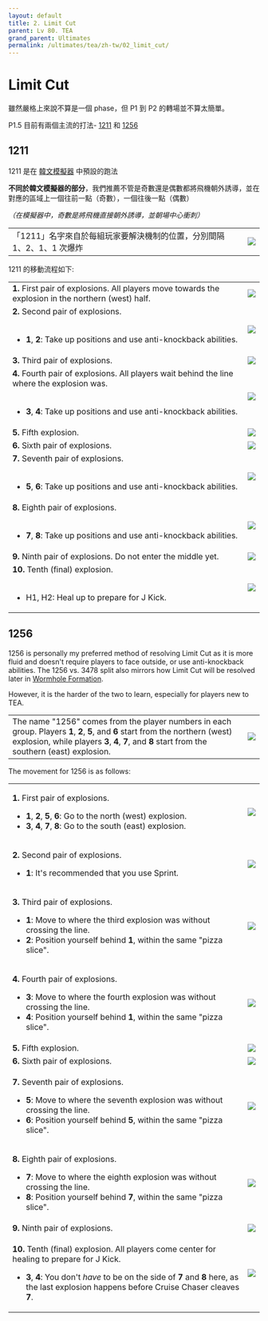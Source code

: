 ```yaml
---
layout: default
title: 2. Limit Cut
parent: Lv 80. TEA
grand_parent: Ultimates
permalink: /ultimates/tea/zh-tw/02_limit_cut/
---
```


# Limit Cut

雖然嚴格上來說不算是一個 phase，但 P1 到 P2 的轉場並不算太簡單。

P1.5 目前有兩個主流的打法- [1211](#1211) 和 [1256](#1256)

## 1211

1211 是在 [韓文模擬器](https://drive.google.com/file/d/1sdo02A5GbNPA9B4HN-NOt-vnTPyv2elH/view) 中預設的跑法

**不同於韓文模擬器的部分**，我們推薦不管是奇數還是偶數都將飛機朝外誘導，並在對應的區域上一個往前一點（奇數），一個往後一點（偶數）

*（在模擬器中，奇數是將飛機直接朝外誘導，並朝場中心衝刺）*

<table>
  <tr>
    <td>「1211」名字來自於每組玩家要解決機制的位置，分別間隔 1、2、1、1 次爆炸</td>
	<td><img src="../images/limit_cut_1211/limit_cut_1211_overview.jpg"></td>
  </tr>
</table>

1211 的移動流程如下:
 
<table>
  <tr>
    <td><b>1.</b> First pair of explosions. All players move towards the explosion in the northern (west) half.</td>
	<td><img src="../images/limit_cut_1211/limit_cut_1211_01.jpg"></td>
  </tr>
  <tr>
    <td><b>2.</b> Second pair of explosions.<br><br><ul><li><b>1</b>, <b>2</b>: Take up positions and use anti-knockback abilities.</li></ul></td>
	<td><img src="../images/limit_cut_1211/limit_cut_1211_02.jpg"></td>
  </tr>
  <tr>
    <td><b>3.</b> Third pair of explosions.</td>
	<td><img src="../images/limit_cut_1211/limit_cut_1211_03.jpg"></td>
  </tr>
  <tr>
    <td><b>4.</b> Fourth pair of explosions. All players wait behind the line where the explosion was.<br><br><ul><li><b>3</b>, <b>4</b>: Take up positions and use anti-knockback abilities.</li></ul></td>
	<td><img src="../images/limit_cut_1211/limit_cut_1211_04.jpg"></td>
  </tr>
  <tr>
    <td><b>5.</b> Fifth explosion.</td>
	<td><img src="../images/limit_cut_1211/limit_cut_1211_05.jpg"></td>
  </tr>
  <tr>
    <td><b>6.</b> Sixth pair of explosions.</td>
	<td><img src="../images/limit_cut_1211/limit_cut_1211_06.jpg"></td>
  </tr>
  <tr>
    <td><b>7.</b> Seventh pair of explosions.<br><br><ul><li><b>5</b>, <b>6</b>: Take up positions and use anti-knockback abilities.</li></ul></td>
	<td><img src="../images/limit_cut_1211/limit_cut_1211_07.jpg"></td>
  </tr>
  <tr>
    <td><b>8.</b> Eighth pair of explosions.<br><br><ul><li><b>7</b>, <b>8</b>: Take up positions and use anti-knockback abilities.</li></ul></td>
	<td><img src="../images/limit_cut_1211/limit_cut_1211_08.jpg"></td>
  </tr>
  <tr>
    <td><b>9.</b> Ninth pair of explosions. Do not enter the middle yet.</td>
	<td><img src="../images/limit_cut_1211/limit_cut_1211_09.jpg"></td>
  </tr>
  <tr>
    <td><b>10.</b> Tenth (final) explosion.<br><br><ul><li>H1, H2: Heal up to prepare for J Kick.</li></ul></td>
	<td><img src="../images/limit_cut_1211/limit_cut_1211_10.jpg"></td>
  </tr>
</table>

## 1256

1256 is personally my preferred method of resolving Limit Cut as it is more fluid and doesn't require players to face outside, or use anti-knockback abilities. The 1256 vs. 3478 split also mirrors how Limit Cut will be resolved later in [Wormhole Formation](../en/04_alex_prime.md#wormhole-formation).

However, it is the harder of the two to learn, especially for players new to TEA.

<table>
  <tr>
    <td>The name "1256" comes from the player numbers in each group. Players <b>1</b>, <b>2</b>, <b>5</b>, and <b>6</b> start from the northern (west) explosion, while players <b>3</b>, <b>4</b>, <b>7</b>, and <b>8</b> start from the southern (east) explosion.</td>
	<td><img src="../images/limit_cut_1256/limit_cut_1256_overview.jpg"></td>
  </tr>
</table>

The movement for 1256 is as follows:

<table>
  <tr>
    <td><p><b>1.</b> First pair of explosions.</p><ul><li><b>1</b>, <b>2</b>, <b>5</b>, <b>6</b>: Go to the north (west) explosion.</li><li><b>3</b>, <b>4</b>, <b>7</b>, <b>8</b>: Go to the south (east) explosion.</li></ul></td>
	<td><img src="../images/limit_cut_1256/limit_cut_1256_01.jpg"></td>
  </tr>
  <tr>
    <td><p><b>2.</b> Second pair of explosions.</p><ul><li><b>1</b>: It's recommended that you use Sprint.</li></ul></td>
	<td><img src="../images/limit_cut_1256/limit_cut_1256_02.jpg"></td>
  </tr>
  <tr>
    <td><p><b>3.</b> Third pair of explosions.</p><ul><li><b>1</b>: Move to where the third explosion was without crossing the line.</li><li><b>2</b>: Position yourself behind <b>1</b>, within the same "pizza slice".</li></ul></td>
	<td><img src="../images/limit_cut_1256/limit_cut_1256_03.jpg"></td>
  </tr>
  <tr>
    <td><p><b>4.</b> Fourth pair of explosions.</p><ul><li><b>3</b>: Move to where the fourth explosion was without crossing the line.</li><li><b>4</b>: Position yourself behind <b>1</b>, within the same "pizza slice".</li></ul></td>
	<td><img src="../images/limit_cut_1256/limit_cut_1256_04.jpg"></td>
  </tr>
  <tr>
    <td><b>5.</b> Fifth explosion.</td>
	<td><img src="../images/limit_cut_1256/limit_cut_1256_05.jpg"></td>
  </tr>
  <tr>
    <td><b>6.</b> Sixth pair of explosions.</td>
	<td><img src="../images/limit_cut_1256/limit_cut_1256_06.jpg"></td>
  </tr>
  <tr>
    <td><p><b>7.</b> Seventh pair of explosions.</p><ul><li><b>5</b>: Move to where the seventh explosion was without crossing the line.</li><li><b>6</b>: Position yourself behind <b>5</b>, within the same "pizza slice".</li></ul></td>
	<td><img src="../images/limit_cut_1256/limit_cut_1256_07.jpg"></td>
  </tr>
  <tr>
    <td><p><b>8.</b> Eighth pair of explosions.</p><ul><li><b>7</b>: Move to where the eighth explosion was without crossing the line.</li><li><b>8</b>: Position yourself behind <b>7</b>, within the same "pizza slice".</li></ul></td>
	<td><img src="../images/limit_cut_1256/limit_cut_1256_08.jpg"></td>
  </tr>
  <tr>
    <td><b>9.</b> Ninth pair of explosions.</td>
	<td><img src="../images/limit_cut_1256/limit_cut_1256_09.jpg"></td>
  </tr>
  <tr>
    <td><p><b>10.</b> Tenth (final) explosion. All players come center for healing to prepare for J Kick.</p><ul><li><b>3</b>, <b>4</b>: You don't <em>have</em> to be on the side of <b>7</b> and <b>8</b> here, as the last explosion happens before Cruise Chaser cleaves <b>7</b>.</li></ul></td>
	<td><img src="../images/limit_cut_1256/limit_cut_1256_10.jpg"></td>
  </tr>
</table>
